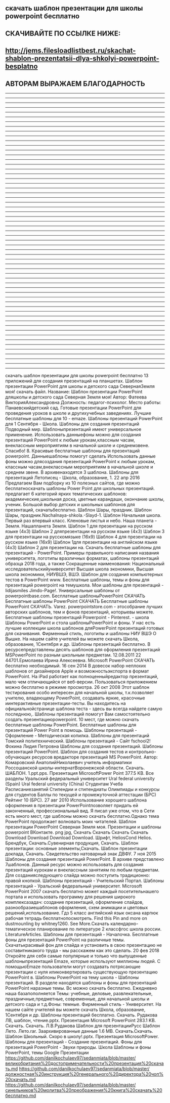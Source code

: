 скачать шаблон презентации для школы powerpoint бесплатно
--------------------------------------------------
СКАЧИВАЙТЕ ПО ССЫЛКЕ НИЖЕ:
--------------------------------------------------
http://jems.filesloadlistbest.ru/skachat-shablon-prezentatsii-dlya-shkolyi-powerpoint-besplatno
--------------------------------------------------
АВТОРАМ ВЫРАЖАЕМ БЛАГОДАРНОСТЬ
--------------------------------------------------
--------------------------------------------------
--------------------------------------------------
--------------------------------------------------
--------------------------------------------------
--------------------------------------------------
--------------------------------------------------
--------------------------------------------------
--------------------------------------------------
--------------------------------------------------
--------------------------------------------------
--------------------------------------------------
--------------------------------------------------
--------------------------------------------------
--------------------------------------------------
--------------------------------------------------
--------------------------------------------------
--------------------------------------------------
--------------------------------------------------
--------------------------------------------------
--------------------------------------------------
--------------------------------------------------
--------------------------------------------------
--------------------------------------------------
--------------------------------------------------
--------------------------------------------------
--------------------------------------------------
--------------------------------------------------
--------------------------------------------------
--------------------------------------------------
--------------------------------------------------
--------------------------------------------------
--------------------------------------------------
--------------------------------------------------
--------------------------------------------------
--------------------------------------------------
--------------------------------------------------
--------------------------------------------------
--------------------------------------------------
--------------------------------------------------
--------------------------------------------------
--------------------------------------------------
--------------------------------------------------
--------------------------------------------------
--------------------------------------------------
--------------------------------------------------
--------------------------------------------------
--------------------------------------------------
--------------------------------------------------
--------------------------------------------------
--------------------------------------------------
--------------------------------------------------
--------------------------------------------------
--------------------------------------------------
--------------------------------------------------
--------------------------------------------------
--------------------------------------------------
--------------------------------------------------
--------------------------------------------------
--------------------------------------------------
скачать шаблон презентации для школы powerpoint бесплатно 13 приложений для создания презентаций на планшетах. Шаблон презентации PowerPoint для школы и детского сада СевернаяЗемля моя! скачать файл. Название: Шаблон презентации PowerPoint дляшколы и детского сада Северная Земля моя! Автор: Фатеева ВикторияАлександровна Должность: педагог-психолог. Место работы: Панаевскийдетский сад. Готовые презентации PowerPoint для проведения уроков в школе и другихучебных заведениях. Лучшие бесплатные шаблоны для 10 - emaze. Шаблоны презентаций PowerPoint для 1 Сентября - Школа. Шаблоны для создания презентаций Подводный мир. Шаблоныпрезентаций имеют универсальное применение. Использовать данныефоны можно для создания презентаций PowerPoint к любым урокам,классным часам, внеклассным мероприятиям в начальной школе и среднемзвене. Спасибо! 8. Красивые бесплатные шаблоны для презентаций powerpoint. Данныешаблоны помогут сделать  Использовать данные фоны можно длясоздания презентаций PowerPoint к любым урокам, классным часам,внеклассным мероприятиям в начальной школе и среднем звене. В архивенаходятся 3 шаблона. Шаблоны для презентаций Летописец - Школа, образование, 1. 22 апр 2016  Предлагаем Вам подборку из 10 полезных сайтов, где можно бесплатноскачать шаблоны Power Point для школьных презентаций.  предлагает 6 категорий ярких тематических шаблонов: академические,школьная доска, цветные карандаши, окончание школы, ученик. Большой выбор детских и школьных шаблонов для презентаций, скачатьбесплатно.  Шаблон Шары, праздник. Шаблон Шары, праздник.Nachalnaya-shkola.-Slayd-1. Шаблон Начальная школа. Первый раз впервый класс. Кленовые листья и небо. Наша планета - Земля. Нашапланета  Земля. Шаблон 1 для презентации на русском языке (4x3)  Шаблон 2 дляпрезентации на русском языке (4x3)  Шаблон 3 для презентации на русскомязыке (16x9)  Шаблон 4 для презентации на русском языке (16x9)  Шаблон 1для презентации на английском языке (4x3)  Шаблон 2 для презентации на. Скачать бесплатные шаблоны для презентаций - PowerPoint. Примеры правильного написания названия университета, логотипы вразличных форматах, шаблоны презентаций образца 2018 года, а также Сокращенные наименования: Национальный исследовательскийуниверситет Высшая школа экономики, Высшая школа экономики, НИУВШЭ, ВШЭ. Шаблон для создания компьютерных тестов в PowerPoint  www. Бесплатные шаблоны, темы и фоны для презентаций powerpoint на темушкола.
Мои шаблоны для презентаций - lidijasmiles Jimdo-Page!. Универсальные шаблоны от powerpointbase.com. Бесплатные шаблоныPowerPoint СКАЧАТЬ  Бесплатные шаблоны PowerPoint СКАЧАТЬ Бесплатные шаблоны PowerPoint СКАЧАТЬ. Varez. powerpointstore.com - этособрание лучших авторских шаблонов, тем и фонов презентаций, которыевы можете. Бесплатные шаблоны презентаций Powerpoint - Pinterest. - школа Шаблоны PowerPoint и стола шаблоныPowerPoint и фоны. У нас есть лучшие коллекции школа шаблонов дляPowerPoint презентаций готовых для скачивания. Фирменный стиль, логотипы и шаблоны НИУ ВШЭ  О Вышке. На нашем сайте учителей вы можете скачать Школа, образование, 1Сентября и др. Шаблоны презентаций бесплатно.  В ресурсепредставлены десять шаблонов для оформления презентаций MSPowerPoint по разным школьным предметам. 12.08.2011 22 44701.Ермолаева Ирина Алексеевна. Microsoft PowerPoint СКАЧАТЬ бесплатно  необходимый. 16 сен 2014  В довесок  набор неплохих шаблонов от дизайнеров Apple и возможностьэкспорта в формат PowerPoint.  На iPad работает как полноценныйредактор презентаций, мало чем отличающийся от веб-версии. Пользоваться приложением можно бесплатно в режиме просмотра. 26 окт 2008  Этот шаблон тестирования особо интересен для начальной школы, т.к.позволяет учителю, владеющему PowerPoint, создавать яркие, красочные иинтерактивные презентации-тесты. Вы находитесь на официальнойстранице шаблона теста - здесь вы всегда найдете самую последнюю,. Шаблоны презентаций помогут Вам самостоятельно создать презентациюpowerpoint. 10 мест, где можно скачать бесплатные шаблоны PowerPoint. Бесплатные шаблоны для презентаций Power Point в помощь. Шаблоны презентаций - Оформление - Методическая копилка. Шаблоны для презентаций  Томский политехнический. Шаблоны презентаций - Сайт fschool2!
Фокина Лидия Петровна  Шаблоны для создания презентаций. Шаблоны презентаций PowerPoint. Шаблон для создания тестов и контрольно-обучающих ресурсов вредакторе презентаций MS PowerPoint. Автор: Комаровский АнатолийНиколаевич учитель информатики Россошанской школы-интернатВоронежской области. Скачать. ШАБЛОН. 1.ppt.pps. Презентация MicrosoftPower Point 377.5 KB. Все разделы Уральский федеральный университет  Ural federal university (Spain)  Ural federal university (China)  Студентам  Учеба  Расписаниезанятий  Стипендии и стипендиаты  Олимпиады и конкурсы для студентов Баллы по текущей и промежуточной аттестации (БРС)  Рейтинг 10 (БРС). 27 авг 2010  Использование хорошего шаблона оформления в презентации PowerPointпозволяет придать ей законченный, профессиональный вид. Я писал уже отом, что в Сети есть много мест, где шаблоны можно скачать бесплатно.Однако тема PowerPoint продолжает волновать моих читателей. Шаблон презентации PowerPoint Северная Земля моя. Презентации и шаблоны powerpoint  ВКонтакте. png jpg, Скачать  Скачать  Скачать  Скачать  Download  Download Download  Download. Шрифт, HeliosCond  Helios. Брендбук, Скачать.Сувенирная продукция, Скачать. Шаблон презентации: основные элементы,Скачать. Шаблон презентации доклада, Скачать. Свидетельство натоварный знак ДВФУ. 7 ноя 2015  Шаблоны для создания презентаций PowerPoint. В архиве представлено 7шаблонов. Данный ресурс можно использовать для создания презентаций курокам и внеклассным занятиям по любым предметам. Для созданияследующего слайда можно поступить традиционно: правой кнопкой. Шаблоны презентаций - Учительский Портал. Шаблоны презентаций - Уральский федеральный университет. Microsoft PowerPoint 2007 скачать бесплатно может каждый посетительнашего портала и использовать программу для решения широкого комплексазадач: создание презентаций, оформление слайдов, разнообразиешаблонов оформления, схем анимации и цветовых решений,использование. Гдз 5 класс английский язык оксана карпюк рабочая тетрадь бесплатнопосмотреть. Find this Pin and more on dustmounling by whitney1260. See More.Скачать календарно-тематическое планирование по литературе 2 классфгос школа россии. LiteratureArticles. Шаблоны для презентаций - Началочка. Бесплатные фоны для презентаций PowerPoint на различные темы. Скачатькрасивый фон для слайда и установить в свою презентацию не составитникакого труда - мы расскажем как это сделать.
20 фев 2018  Откройте для себя самые популярные и только что выпущенные шаблоныпрезентаций Emaze, которые используют миллионы людей. С помощьюEmaze пользователи могут создавать потрясающие презентации с нуля иликонвертировать существующую презентацию PowerPoint в. Шаблоны PowerPoint на тему школа - Шаблоны презентаций. В разделе находятся шаблоны и фоны для презентаций PowerPoint наразные темы.  Вс можно скачать бесплатно. Ежедневно наша базапополняется  Темы: учебные, деловые, развлекательные, праздничные,предметные, современные, для начальной школы и детского сада и т.д.Фоны: темные. Фирменный стиль - Университет. На нашем сайте учителей вы можете скачать Школа, образование, 1Сентября и др. Шаблоны презентаций бесплатно. Скачать. Рудакова ЛВ, шаблон, чтение.pptx. Презентация Microsoft PowerPoint 283.1 KB. Скачать. Скачать. Л.В.Рудакова Шаблон для презентацииРусс  Шаблон Лето. Лето.rar. Заархивированные данные 1.6 MB. Скачать.Скачать. Шаблон Школьный. Скоро в школу!.pptx. Презентация MicrosoftPower. Шаблоны для презентаций - Создание презентаций. Фоны для презентаций PowerPoint - Звуки природы. Школа Шаблоны и фоны PowerPoint, темы Google Презентации
https://github.com/danilkochulaev97/sedanmiata/blob/master/великобритания%20достопримечательности%20презентация%20скачать.md
https://github.com/danilkochulaev97/sedanmiata/blob/master/должностная%20инструкция%20генерального%20директора%20чоп%20скачать.md
https://github.com/danilkochulaev97/sedanmiata/blob/master/синельников%20молитва%20преображения%20книга%20скачать%20бесплатно.md